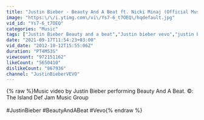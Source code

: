 ```yaml
---
title: "Justin Bieber - Beauty And A Beat ft. Nicki Minaj (Official Music Video)"
image: "https:\/\/i.ytimg.com\/vi\/Ys7-6_t7OEQ\/hqdefault.jpg"
vid_id: "Ys7-6_t7OEQ"
categories: "Music"
tags: ["Justin Bieber Beauty and a beat","Justin bieber vevo","justin bieber"]
date: "2021-09-17T11:54:23+03:00"
vid_date: "2012-10-12T15:55:06Z"
duration: "PT4M53S"
viewcount: "972151162"
likeCount: "5650410"
dislikeCount: "867936"
channel: "JustinBieberVEVO"
---
```

{% raw %}Music video by Justin Bieber performing Beauty And A Beat. ©:  The Island Def Jam Music Group<br /><br />#JustinBieber #BeautyAndABeat #Vevo{% endraw %}
